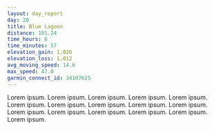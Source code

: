```yaml
---
layout: day_report
day: 20
title: Blue Lagoon
distance: 101.24
time_hours: 6
time_minutes: 57
elevation_gain: 1,026
elevation_loss: 1,012
avg_moving_speed: 14.6
max_speed: 47.0
garmin_connect_id: 34107625
---
```


Lorem ipsum. Lorem ipsum. Lorem ipsum. Lorem ipsum. Lorem ipsum. Lorem ipsum. Lorem ipsum. Lorem ipsum.
Lorem ipsum. Lorem ipsum. Lorem ipsum. Lorem ipsum. Lorem ipsum. Lorem ipsum. Lorem ipsum. Lorem ipsum.
